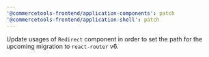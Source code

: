 ```yaml
---
'@commercetools-frontend/application-components': patch
'@commercetools-frontend/application-shell': patch
---
```


Update usages of `Redirect` component in order to set the path for the upcoming migration to `react-router` v6.
